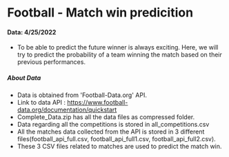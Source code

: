 # Football - Match win predicition
#### Data: 4/25/2022

- To be able to predict the future winner is always exciting. Here, we will try to predict the probability of a team winning the match based on their previous performances. 

##### About Data
- Data is obtained from 'Football-Data.org' API.
- Link to data API : https://www.football-data.org/documentation/quickstart
- Complete_Data.zip has all the data files as compressed folder.
- Data regarding all the competitions is stored in all_competitions.csv
- All the matches data collected from the API is stored in 3 different files(football_api_full.csv, football_api_full1.csv, football_api_full2.csv).
- These 3 CSV files related to matches are used to predict the match win.
